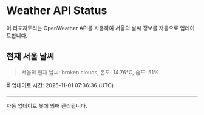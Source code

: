
# Weather API Status

이 리포지토리는 OpenWeather API를 사용하여 서울의 날씨 정보를 자동으로 업데이트합니다.

## 현재 서울 날씨
> 서울의 현재 날씨: broken clouds, 온도: 14.76°C, 습도: 51%

⏳ 업데이트 시간: 2025-11-01 07:36:36 (UTC)

---
자동 업데이트 봇에 의해 관리됩니다.
